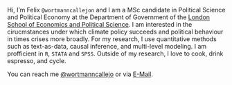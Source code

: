 Hi, I’m Felix <code>@wortmanncallejon</code> and I am a MSc candidate in Political Science and Political Economy at the Department of Government of the [London School of Economics and Political Science](https://www.lse.ac.uk/). I am interested in the cirucmstances under which climate policy succeeds and political behaviour in times crises more broadly. For my research, I use quantitative methods such as text-as-data, causal inference, and multi-level modeling. I am profficient in <code>R</code>, <code>STATA</code> and <code>SPSS</code>.
Outside of my research, I love to cook, drink espresso, and cycle. 

You can reach me [@wortmanncallejo](https://twitter.com/wortmanncallejo) or via [E-Mail](mailto:felix@wortmanncallejon.de).

